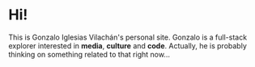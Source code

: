 # Hi!

This is Gonzalo Iglesias Vilachán's personal site. Gonzalo is a full-stack explorer interested in <b>media</b>, <b>culture</b> and <b>code</b>. Actually, he is probably thinking on something related to that right now...